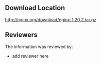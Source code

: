 ## Download Location

http://nginx.org/download/nginx-1.20.2.tar.gz

## Reviewers

The information was reviewed by:

* add reviewer here